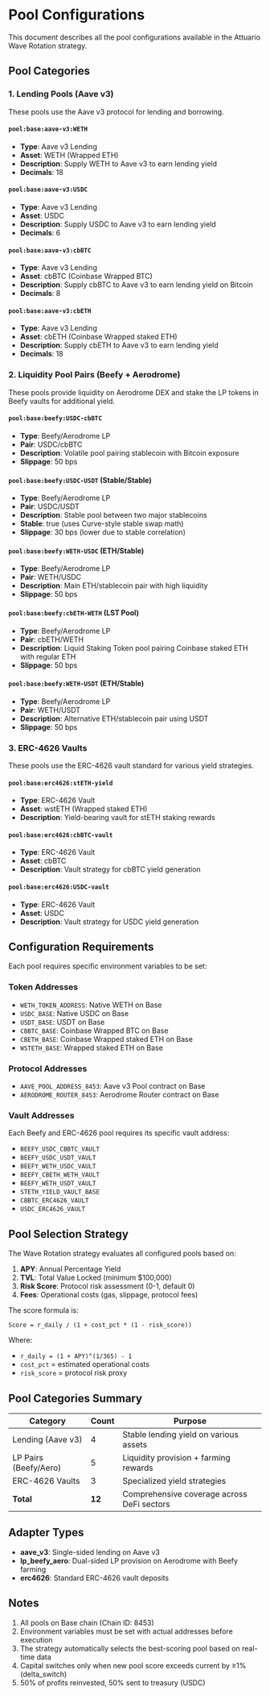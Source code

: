 # Pool Configurations

This document describes all the pool configurations available in the Attuario Wave Rotation strategy.

## Pool Categories

### 1. Lending Pools (Aave v3)

These pools use the Aave v3 protocol for lending and borrowing.

#### `pool:base:aave-v3:WETH`
- **Type**: Aave v3 Lending
- **Asset**: WETH (Wrapped ETH)
- **Description**: Supply WETH to Aave v3 to earn lending yield
- **Decimals**: 18

#### `pool:base:aave-v3:USDC`
- **Type**: Aave v3 Lending
- **Asset**: USDC
- **Description**: Supply USDC to Aave v3 to earn lending yield
- **Decimals**: 6

#### `pool:base:aave-v3:cbBTC`
- **Type**: Aave v3 Lending
- **Asset**: cbBTC (Coinbase Wrapped BTC)
- **Description**: Supply cbBTC to Aave v3 to earn lending yield on Bitcoin
- **Decimals**: 8

#### `pool:base:aave-v3:cbETH`
- **Type**: Aave v3 Lending
- **Asset**: cbETH (Coinbase Wrapped staked ETH)
- **Description**: Supply cbETH to Aave v3 to earn lending yield
- **Decimals**: 18

### 2. Liquidity Pool Pairs (Beefy + Aerodrome)

These pools provide liquidity on Aerodrome DEX and stake the LP tokens in Beefy vaults for additional yield.

#### `pool:base:beefy:USDC-cbBTC`
- **Type**: Beefy/Aerodrome LP
- **Pair**: USDC/cbBTC
- **Description**: Volatile pool pairing stablecoin with Bitcoin exposure
- **Slippage**: 50 bps

#### `pool:base:beefy:USDC-USDT` (Stable/Stable)
- **Type**: Beefy/Aerodrome LP
- **Pair**: USDC/USDT
- **Description**: Stable pool between two major stablecoins
- **Stable**: true (uses Curve-style stable swap math)
- **Slippage**: 30 bps (lower due to stable correlation)

#### `pool:base:beefy:WETH-USDC` (ETH/Stable)
- **Type**: Beefy/Aerodrome LP
- **Pair**: WETH/USDC
- **Description**: Main ETH/stablecoin pair with high liquidity
- **Slippage**: 50 bps

#### `pool:base:beefy:cbETH-WETH` (LST Pool)
- **Type**: Beefy/Aerodrome LP
- **Pair**: cbETH/WETH
- **Description**: Liquid Staking Token pool pairing Coinbase staked ETH with regular ETH
- **Slippage**: 50 bps

#### `pool:base:beefy:WETH-USDT` (ETH/Stable)
- **Type**: Beefy/Aerodrome LP
- **Pair**: WETH/USDT
- **Description**: Alternative ETH/stablecoin pair using USDT
- **Slippage**: 50 bps

### 3. ERC-4626 Vaults

These pools use the ERC-4626 vault standard for various yield strategies.

#### `pool:base:erc4626:stETH-yield`
- **Type**: ERC-4626 Vault
- **Asset**: wstETH (Wrapped staked ETH)
- **Description**: Yield-bearing vault for stETH staking rewards

#### `pool:base:erc4626:cbBTC-vault`
- **Type**: ERC-4626 Vault
- **Asset**: cbBTC
- **Description**: Vault strategy for cbBTC yield generation

#### `pool:base:erc4626:USDC-vault`
- **Type**: ERC-4626 Vault
- **Asset**: USDC
- **Description**: Vault strategy for USDC yield generation

## Configuration Requirements

Each pool requires specific environment variables to be set:

### Token Addresses
- `WETH_TOKEN_ADDRESS`: Native WETH on Base
- `USDC_BASE`: Native USDC on Base
- `USDT_BASE`: USDT on Base
- `CBBTC_BASE`: Coinbase Wrapped BTC on Base
- `CBETH_BASE`: Coinbase Wrapped staked ETH on Base
- `WSTETH_BASE`: Wrapped staked ETH on Base

### Protocol Addresses
- `AAVE_POOL_ADDRESS_8453`: Aave v3 Pool contract on Base
- `AERODROME_ROUTER_8453`: Aerodrome Router contract on Base

### Vault Addresses
Each Beefy and ERC-4626 pool requires its specific vault address:
- `BEEFY_USDC_CBBTC_VAULT`
- `BEEFY_USDC_USDT_VAULT`
- `BEEFY_WETH_USDC_VAULT`
- `BEEFY_CBETH_WETH_VAULT`
- `BEEFY_WETH_USDT_VAULT`
- `STETH_YIELD_VAULT_BASE`
- `CBBTC_ERC4626_VAULT`
- `USDC_ERC4626_VAULT`

## Pool Selection Strategy

The Wave Rotation strategy evaluates all configured pools based on:

1. **APY**: Annual Percentage Yield
2. **TVL**: Total Value Locked (minimum $100,000)
3. **Risk Score**: Protocol risk assessment (0-1, default 0)
4. **Fees**: Operational costs (gas, slippage, protocol fees)

The score formula is:
```
Score = r_daily / (1 + cost_pct * (1 - risk_score))
```

Where:
- `r_daily = (1 + APY)^(1/365) - 1`
- `cost_pct` = estimated operational costs
- `risk_score` = protocol risk proxy

## Pool Categories Summary

| Category | Count | Purpose |
|----------|-------|---------|
| Lending (Aave v3) | 4 | Stable lending yield on various assets |
| LP Pairs (Beefy/Aero) | 5 | Liquidity provision + farming rewards |
| ERC-4626 Vaults | 3 | Specialized yield strategies |
| **Total** | **12** | Comprehensive coverage across DeFi sectors |

## Adapter Types

- **aave_v3**: Single-sided lending on Aave v3
- **lp_beefy_aero**: Dual-sided LP provision on Aerodrome with Beefy farming
- **erc4626**: Standard ERC-4626 vault deposits

## Notes

1. All pools on Base chain (Chain ID: 8453)
2. Environment variables must be set with actual addresses before execution
3. The strategy automatically selects the best-scoring pool based on real-time data
4. Capital switches only when new pool score exceeds current by ≥1% (delta_switch)
5. 50% of profits reinvested, 50% sent to treasury (USDC)
